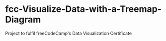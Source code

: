 # fcc-Visualize-Data-with-a-Treemap-Diagram
Project to fulfil freeCodeCamp's Data Visualization Certificate
